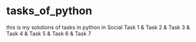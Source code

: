 # tasks_of_python
this is my solutions of tasks in python in Social
Task 1 & Task 2 & Task 3 & Task 4 & Task 5 & Task 6 & Task 7

